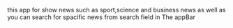 this app for show news such as sport,science and business news as well as you can search for spacific news from search field in The appBar
